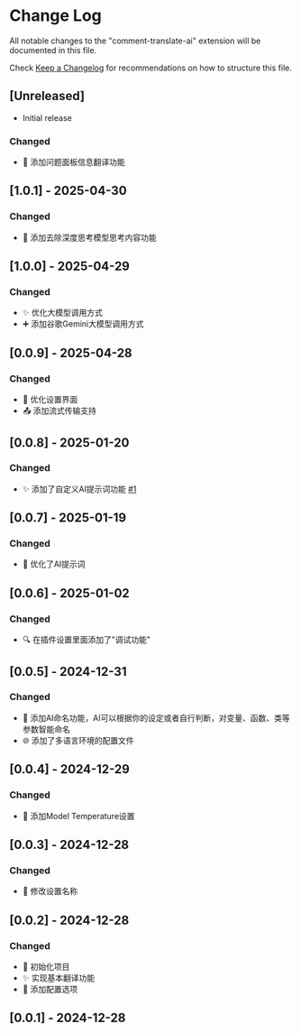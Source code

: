 # Change Log

All notable changes to the "comment-translate-ai" extension will be documented in this file.

Check [Keep a Changelog](http://keepachangelog.com/) for recommendations on how to structure this file.

## [Unreleased]

- Initial release

### Changed

- 🔄 添加问题面板信息翻译功能

## [1.0.1] - 2025-04-30

### Changed

- 🧹 添加去除深度思考模型思考内容功能

## [1.0.0] - 2025-04-29

### Changed

- ✨ 优化大模型调用方式
- ➕ 添加谷歌Gemini大模型调用方式

## [0.0.9] - 2025-04-28

### Changed

- 🔧 优化设置界面
- 📤 添加流式传输支持

## [0.0.8] - 2025-01-20

### Changed

- ✨ 添加了自定义AI提示词功能 [#1](https://github.com/Cheng-MaoMao/comment-translate-ai/issues/1)

## [0.0.7] - 2025-01-19

### Changed

- 🤖 优化了AI提示词

## [0.0.6] - 2025-01-02

### Changed

- 🔍 在插件设置里面添加了"调试功能"

## [0.0.5] - 2024-12-31

### Changed

- 🤖 添加AI命名功能，AI可以根据你的设定或者自行判断，对变量、函数、类等参数智能命名
- 🌐 添加了多语言环境的配置文件

## [0.0.4] - 2024-12-29

### Changed

- 🔧 添加Model Temperature设置

## [0.0.3] - 2024-12-28

### Changed

- 🔧 修改设置名称

## [0.0.2] - 2024-12-28

### Changed

- 🎉 初始化项目
- ✨ 实现基本翻译功能
- 🔧 添加配置选项

## [0.0.1] - 2024-12-28
